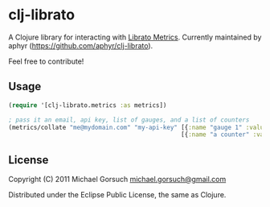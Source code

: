 # clj-librato

A Clojure library for interacting with [Librato Metrics](https://metrics.librato.com). Currently maintained by aphyr (https://github.com/aphyr/clj-librato).

Feel free to contribute!

## Usage

````clojure
(require '[clj-librato.metrics :as metrics])

; pass it an email, api key, list of gauges, and a list of counters
(metrics/collate "me@mydomain.com" "my-api-key" [{:name "gauge 1" :value 34 } {:name "gauge 2" :value 0}] 
                                                [{:name "a counter" :value 79213}])
````

## License

Copyright (C) 2011 Michael Gorsuch <michael.gorsuch@gmail.com>

Distributed under the Eclipse Public License, the same as Clojure.
